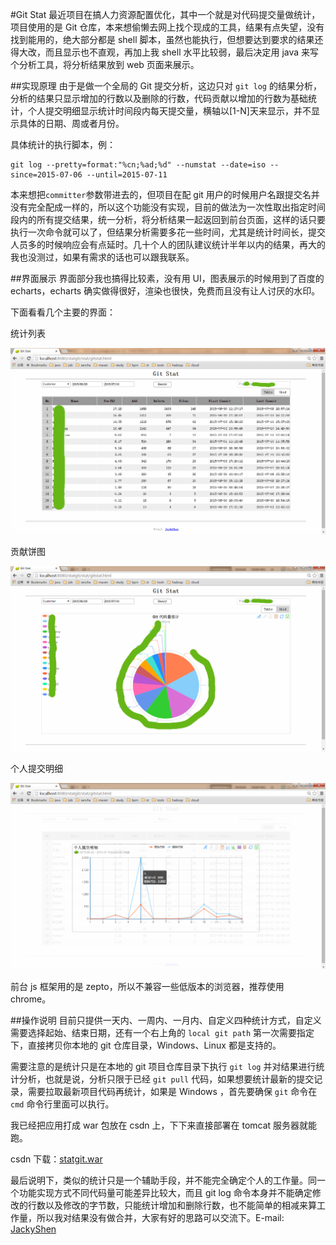 #Git Stat
最近项目在搞人力资源配置优化，其中一个就是对代码提交量做统计，项目使用的是 Git 仓库，本来想偷懒去网上找个现成的工具，结果有点失望，没有找到能用的，绝大部分都是 shell 脚本，虽然也能执行，但想要达到要求的结果还得大改，而且显示也不直观，再加上我 shell 水平比较弱，最后决定用 java 来写个分析工具，将分析结果放到 web 页面来展示。

##实现原理
由于是做一个全局的 Git 提交分析，这边只对 `git log` 的结果分析，分析的结果只显示增加的行数以及删除的行数，代码贡献以增加的行数为基础统计，个人提交明细显示统计时间段内每天提交量，横轴以[1-N]天来显示，并不显示具体的日期、周或者月份。

具体统计的执行脚本，例：

	git log --pretty=format:"%cn;%ad;%d" --numstat --date=iso --since=2015-07-06 --until=2015-07-11

本来想把`committer`参数带进去的，但项目在配 git 用户的时候用户名跟提交名并没有完全配成一样的，所以这个功能没有实现，目前的做法为一次性取出指定时间段内的所有提交结果，统一分析，将分析结果一起返回到前台页面，这样的话只要执行一次命令就可以了，但结果分析需要多花一些时间，尤其是统计时间长，提交人员多的时候响应会有点延时。几十个人的团队建议统计半年以内的结果，再大的我也没测过，如果有需求的话也可以跟我联系。

##界面展示
界面部分我也搞得比较素，没有用 UI，图表展示的时候用到了百度的 echarts，echarts 确实做得很好，渲染也很快，免费而且没有让人讨厌的水印。

下面看看几个主要的界面：

统计列表

![统计列表](/images/git-stat-1.png)

贡献饼图

![统计饼图](/images/git-stat-2.png)

个人提交明细

![个人提交明细](/images/git-stat-3.png)

前台 js 框架用的是 zepto，所以不兼容一些低版本的浏览器，推荐使用 chrome。

##操作说明
目前只提供一天内、一周内、一月内、自定义四种统计方式，自定义需要选择起始、结束日期，还有一个右上角的 `local git path` 第一次需要指定下，直接拷贝你本地的 git 仓库目录，Windows、Linux 都是支持的。

需要注意的是统计只是在本地的 git 项目仓库目录下执行 `git log` 并对结果进行统计分析，也就是说，分析只限于已经 `git pull` 代码，如果想要统计最新的提交记录，需要拉取最新项目代码再统计，如果是 Windows ，首先要确保 `git` 命令在 `cmd` 命令行里面可以执行。

我已经把应用打成 war 包放在 csdn 上，下下来直接部署在 tomcat 服务器就能跑。

csdn 下载：<a href="http://download.csdn.net/download/yajunshen/8899423">statgit.war</a>

最后说明下，类似的统计只是一个辅助手段，并不能完全确定个人的工作量。同一个功能实现方式不同代码量可能差异比较大，而且 git log 命令本身并不能确定修改的行数以及修改的字节数，只能统计增加和删除行数，也不能简单的相减来算工作量，所以我对结果没有做合并，大家有好的思路可以交流下。E-mail: <a href="mailto:jhkgogpl@163.com">JackyShen</a>
